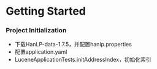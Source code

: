 # Getting Started

### Project Initialization
* 下载HanLP-data-1.7.5，并配置hanlp.properties
* 配置application.yaml
* LuceneApplicationTests.initAddressIndex，初始化索引